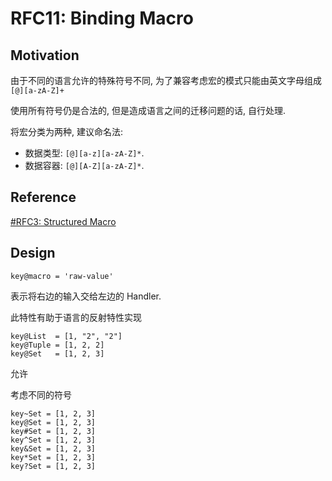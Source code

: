 RFC11: Binding Macro
====================

## Motivation


由于不同的语言允许的特殊符号不同, 为了兼容考虑宏的模式只能由英文字母组成 `[@][a-zA-Z]+`

使用所有符号仍是合法的, 但是造成语言之间的迁移问题的话, 自行处理.

将宏分类为两种, 建议命名法:

- 数据类型: `[@][a-z][a-zA-Z]*`.
- 数据容器: `[@][A-Z][a-zA-Z]*`.

## Reference

[#RFC3: Structured Macro](./RFC3%20-%20Structured%20Macro.md)

## Design

```arc
key@macro = 'raw-value'
```

表示将右边的输入交给左边的 Handler.

此特性有助于语言的反射特性实现

```arc
key@List  = [1, "2", "2"]
key@Tuple = [1, 2, 2]
key@Set   = [1, 2, 3]
```


允许 



考虑不同的符号

```text
key~Set = [1, 2, 3]
key@Set = [1, 2, 3]
key#Set = [1, 2, 3]
key^Set = [1, 2, 3]
key&Set = [1, 2, 3]
key*Set = [1, 2, 3]
key?Set = [1, 2, 3]
```
